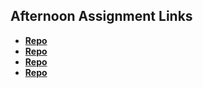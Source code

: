 ## Afternoon Assignment Links

* **[Repo](https://github.com/JeremyOlds/Cool_site)**
* **[Repo](https://github.com/JeremyOlds/Clone-Site)**
* **[Repo](https://github.com/HiNubby/2023summer_knightstudios)**
* **[Repo](https://github.com/JeremyOlds/<ASSIGNMENT_REPO>)**
